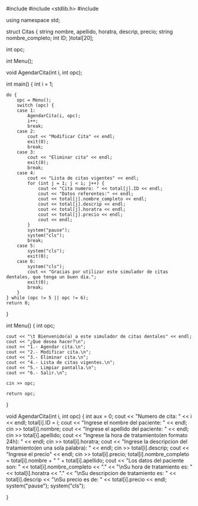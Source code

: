 #include <iostream>
#include <stdlib.h>
#include <string>

using namespace std;


struct Citas {
	string nombre, apellido, horatra, descrip, precio;
	string nombre_completo;
	int ID;
}total[20];

int opc;

int Menu();

void AgendarCita(int i, int opc);

int main() {
	int i = 1;

	do {
		opc = Menu();
		switch (opc) {
		case 1:
			AgendarCita(i, opc);
			i++;
			break;
		case 2:
			cout << "Modificar Cita" << endl;
			exit(0);
			break;
		case 3:
			cout << "Eliminar cita" << endl;
			exit(0);
			break;
		case 4:
			cout << "Lista de citas vigentes" << endl;
			for (int j = 1; j < i; j++) {
				cout << "Cita numero: " << total[j].ID << endl;
				cout << "Datos referentes:" << endl;
				cout << total[j].nombre_completo << endl;
				cout << total[j].descrip << endl;
				cout << total[j].horatra << endl;
				cout << total[j].precio << endl;
				cout << endl;
			}
			system("pause");
			system("cls");
			break;
		case 5:
			system("cls");
			exit(0);
		case 6:
			system("cls");
			cout << "Gracias por utilizar este simulador de citas dentales, que tenga un buen dia.";
			exit(0);
			break;
		} 
	} while (opc != 5 || opc != 6);
	return 0;
}

int Menu() {
	int opc;

	cout << "\t Bienvenido(a) a este simulador de citas dentales" << endl;
	cout << "¿Que desea hacer?\n";
	cout << "1.- Agendar cita.\n";
	cout << "2.- Modificar cita.\n";
	cout << "3.- Eliminar cita.\n";
	cout << "4.- Lista de citas vigentes.\n";
	cout << "5.- Limpiar pantalla.\n";
	cout << "6.- Salir.\n";

	cin >> opc;

	return opc;
}


void AgendarCita(int i, int opc) {
	int aux = 0;
	cout << "Numero de cita: " << i << endl;
	total[i].ID = i;
	cout << "Ingrese el nombre del paciente: " << endl;
	cin >> total[i].nombre;
	cout << "Ingrese el apellido del paciente: " << endl;
	cin >> total[i].apellido;
	cout << "Ingrese la hora de tratamiento(en formato 24h): " << endl;
	cin >> total[i].horatra;
	cout << "Ingrese la descripcion del tratamiento(en una sola palabra): " << endl;
	cin >> total[i].descrip;
	cout << "Ingrese el precio" << endl;
	cin >> total[i].precio;
	total[i].nombre_completo = total[i].nombre + " " + total[i].apellido;
	cout << "Los datos del paciente son: " << total[i].nombre_completo << "." << "\nSu hora de tratamiento es: " << total[i].horatra << "." << "\nSu descripcion de tratamiento es: " << total[i].descrip << "\nSu precio es de: " << total[i].precio << endl;
	system("pause");
	system("cls");
	
}
